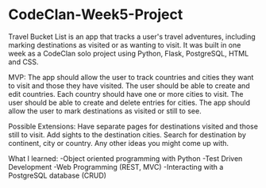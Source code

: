 # CodeClan-Week5-Project
Travel Bucket List is an app that tracks a user's travel adventures, including marking destinations as visited or as wanting to visit. It was built in one week as a CodeClan solo project using Python, Flask, PostgreSQL, HTML and CSS.

MVP:
The app should allow the user to track countries and cities they want to visit and those they have visited.
The user should be able to create and edit countries.
Each country should have one or more cities to visit.
The user should be able to create and delete entries for cities.
The app should allow the user to mark destinations as visited or still to see.

Possible Extensions:
Have separate pages for destinations visited and those still to visit.
Add sights to the destination cities.
Search for destination by continent, city or country.
Any other ideas you might come up with.

What I learned:
-Object oriented programming with Python
-Test Driven Development
-Web Programming (REST, MVC)
-Interacting with a PostgreSQL database (CRUD)
